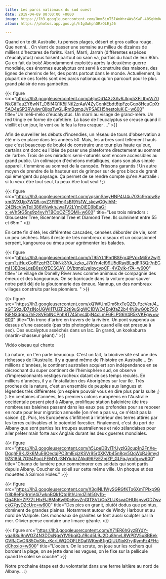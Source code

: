 ```yaml
---
title: Les parcs nationaux du sud ouest
date: 2019-04-09 00:00:00 +0000
image: https://lh3.googleusercontent.com/Onm5inT5lWnWnr4Ws8KwF-40SqNm0wLH-ImvPsCvzpBWeGB0XZUFoLXVou69LGeTAb4Vvc7XBR8Svq5U5Pw7_XjNTAvm8p3PSWe-WQkhKPD3gF9UvLNh-OiBWAauou9YTx4X6ZxkTfU=w600
album: https://photos.app.goo.gl/h1gUwhphGRzQLEjJ6

---
```

Quand on te dit Australie, tu penses plages, désert et gros caillou rouge. Que nenni... On vient de passer une semaine au milieu de dizaines de milliers d'hectares de forêts. Karri, Marri, Jarrah (différentes espèces d'eucalyptus) nous toisent partout où saon va, parfois du haut de leur 80m. Ça en fait du bois! Abondamment exploités après la deuxième guerre mondiale, ces énormes eucalyptus ont servi à construire des maisons, des lignes de chemins de fer, des ponts partout dans le monde. Actuellement, la plupart de ces forêts sont des parcs nationaux qu'on parcourt pour le plus grand plaisir de nos gambettes. 

{{< figure src="https://lh3.googleusercontent.com/a6joOd143z3AvRJIqp5XFLIbpWZ0NkCifTauZY6wNT_O8lf4Q1K5jINtl2zrAaV4ZyConkEbdt6tpFzoGqo8HcuCpXr5AO4eSP3RVuiwrQIjpsTwGLjRmBgmqJVPSAEH5hestoIuK-E=w600" title="Un méli-mélo d'eucalyptus. Un marri au visage de grand-mère. Un red tringle en forme de cafetière. La base de l'eucalyptus se creuse quand il vieillit et un jour, le vent ou le feu la fera craquer ..." >}}

Afin de surveiller les débuts d'incendies, un réseau de tours d'observation a été mis en place dans les années 50. Mais, les arbres sont tellement hauts que c'est beaucoup de boulot de construire une tour plus haute qu'eux, certains ont donc eu l'idée de poser une plateforme directement au sommet de l'arbre. Trois de ces miradors semi-naturels sont encore accessibles au grand public. Un colimaçon d'échelons métalliques, dans son plus simple appareil, t'emmène au sommet de la canopée. Frissons garantis ! Un autre moyen de prendre de la hauteur est de grimper sur de gros blocs de granit qui émergent du paysage. Ça permet de se rendre compte qu'en Australie : si tu veux être tout seul, tu peux être tout seul ! ;)

{{< figure src="https://lh3.googleusercontent.com/yqsimSavyHNP4IJ4u703c9rqow8yxm3VXUjp7WQ5-ovZ3FRPmj1sBf9Ys1W_skcwG0yIhM-24ENcVlwTpiI386VNwkhJwa1V2LYmOiED9bEaG-x_eVh5tG5ns9z4vyIY1BOoOZF5QMI=w600" title="Les trois miradors : Gloucester Tree, Bicentennial Tree et Diamond Tree. Ils culminent entre 55 et 65m." >}}

En cette fin d'été, les différentes cascades, censées déborder de vie, sont un peu séchées. Mais il reste de très nombreux oiseaux et un occasionnel serpent, kangourou ou émeu pour agrémenter les balades. 

{{< figure src="https://lh3.googleusercontent.com/hT95YL1Pm1BSEgr4PVpxMi5V2wjYcumTzjHuxCo6FzqH3COkNk3YA_kzko_J7kYn4cI99U5dRayBLqdFR3Qr7nEGmH3B3peLqsB0sxXfECSCAY_OVbtmqLyeIpycypCF-4VZyIk-r7A=w600" title="Le village de Donelly River avec comme animaux de compagnie des émeux et des kangourous. On se barricade dans la voiture pour sauver notre petit déj de la gloutonnerie des émeux. Nannup, un des nombreux villages construits par les pionniers. " >}}

{{< figure src="https://lh3.googleusercontent.com/xQ1WUmDm6hxTeQZEuFzcVerJ4_zGTS9zJD7zINoUGWl1TUZF22tj9uSlgWC1DWO4EpKfaZ2b44N9wG0b7SOKjFN3dgpo7hEz8VEbINCPnh8T745hys4bjN4cLmF6FLPG6V4R5kVKFgw=w600" title="Un tronc d'arbre en travers de la rivière. Un pont suspendu au dessus d'une cascade (pas très photogénique quand elle est presque à sec). Des eucalyptus asséchés dans un lac. En grand, un kookaburra (martin-chasseur géant)." >}}

Vidéo oiseau qui chante

La nature, on t'en parle beaucoup. C'est un fait, la biodiversité est une des richesses de l'Australie. Il y a quand même de l'histoire en Australie... En millions d'années, le continent australien acquiert son indépendance en se décrochant du super continent de l'hémisphère sud, on observe d'impressionnants vestiges rocheux datant de ces temps reculés. En milliers d'années, il y a l'installation des Aborigènes sur leur île. Très proches de la nature, c'est un ensemble de peuples aux langues et légendes très différentes (on espère pouvoir vous en dire plus par la suite ;) ). En centaines d'années, les premiers colons européens en l'Australie occidentale posent pied à Albany, prolifique station baleinière (de très nombreuses baleines passent dans les eaux peu profondes pour se reposer en route pour leur migration annuelle [on n'en a pas vu, ce n'était pas la saison :)]). Puis, les Européens s'infiltrent à l'intérieur des terres attirés par les terres cultivables et le potentiel forestier. Finalement, c'est du port de Albany que sont parties les troupes australiennes et néo zélandaises pour aller prêter main forte aux Anglais durant les deux guerres mondiales.

{{< figure src="https://lh3.googleusercontent.com/h5LpeDBvITrUyzlG3cup1n2FnXe-DgqhF9KJ2k6MuE6OedqjPO3mIExjzKSVr95r0XKVb45n8qv5QoWxRJ6myd97S185L7O94PooLFEMYLrSNYiubzZAkd96FzEZnjZP_GLFqJyrofg=w600" title="Champ de lumière pour commémorer ces soldats qui sont partis depuis Albany. Coucher du soleil sur cette même ville. Un phoque et des mouettes à Salmon Holes." >}}

{{< figure src="https://lh3.googleusercontent.com/X3glNL1WySGRGfKTo6XmTPIxp9Gfr8b8ePqRrmV4i7wknBQk1Qtd6thUmdZihI5Gy1b-Qq4BhHZPZZLHlxElJBMoKw90cKvvZnGIT8VLiOoZLUKsvaOHUlspvvOD7wvckG7gyDZcUrc=w600" title="Des pics en granit, plutôt dodus que pointus, dominent de grandes plaines. Notamment autour de Windy Harbour et au nord de Walpole. Ces monceaux de granites se font aussi sculpter par la mer. Olivier pense conduire une limace géante. >}}

{{< figure src="https://lh3.googleusercontent.com/X71ER6hGyzBYdY-vqa68u9nWOZ4N3DDxNgsYlV9bqiQu1Rcd5L9J2Du8hnvL8WPDV5u8BBekOVRJCvOR85OxSib_rKcrLWQOOFLEDafWKep81igQjUU1ioKfryjRymFz4FHcdChoxio=w600" title="L'océan. On le scrute, on joue sur les rochers qui bordent la plage, on se jette dans les vagues, on le fixe sur la pellicule quand le soleil se couche" >}}

Notre prochaine étape est du volontariat dans une ferme laitière au nord de Albany... :)

